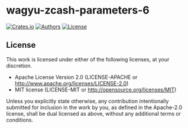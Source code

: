 # wagyu-zcash-parameters-6
[![Crates.io](https://img.shields.io/crates/v/wagyu-zcash-parameters-6.svg?color=neon)](https://crates.io/crates/wagyu-zcash-parameters-6)
[![Authors](https://img.shields.io/badge/authors-Aleo-orange.svg)](./AUTHORS)
[![License](https://img.shields.io/badge/license-MIT/Apache--2.0-blue.svg)](./LICENSE-MIT)

## License

This work is licensed under either of the following licenses, at your discretion.

- Apache License Version 2.0 (LICENSE-APACHE or http://www.apache.org/licenses/LICENSE-2.0)
- MIT license (LICENSE-MIT or http://opensource.org/licenses/MIT)

Unless you explicitly state otherwise, any contribution intentionally submitted for inclusion in the work by you,
as defined in the Apache-2.0 license, shall be dual licensed as above, without any additional terms or conditions.
